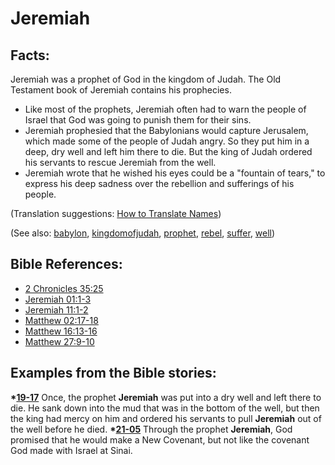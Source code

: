# Jeremiah #

## Facts: ##

Jeremiah was a prophet of God in the kingdom of Judah. The Old Testament book of Jeremiah contains his prophecies.

* Like most of the prophets, Jeremiah often had to warn the people of Israel that God was going to punish them for their sins.
* Jeremiah prophesied that the Babylonians would capture Jerusalem, which made some of the people of Judah angry. So they put him in a deep, dry well and left him there to die. But the king of Judah ordered his servants to rescue Jeremiah from the well.
* Jeremiah wrote that he wished his eyes could be a "fountain of tears," to express his deep sadness over the rebellion and sufferings of his people.

(Translation suggestions: [How to Translate Names](https://git.door43.org/Door43/en-ta-translate-vol1/src/master/content/translate_names.md))

(See also: [babylon](../other/babylon.md), [kingdomofjudah](../other/kingdomofjudah.md), [prophet](../kt/prophet.md), [rebel](../other/rebel.md), [suffer](../kt/suffer.md), [well](../other/well.md))

## Bible References: ##

* [2 Chronicles 35:25](https://door43.org/en/bible/notes/2ch/35/25)
* [Jeremiah 01:1-3](https://door43.org/en/bible/notes/jer/01/01)
* [Jeremiah 11:1-2](https://door43.org/en/bible/notes/jer/11/01)
* [Matthew 02:17-18](https://door43.org/en/bible/notes/mat/02/17)
* [Matthew 16:13-16](https://door43.org/en/bible/notes/mat/16/13)
* [Matthew 27:9-10](https://door43.org/en/bible/notes/mat/27/09)

## Examples from the Bible stories: ##

  __*[19-17](https://door43.org/en/obs/notes/frames/19-17)__ Once, the prophet __Jeremiah__ was put into a dry well and left there to die. He sank down into the mud that was in the bottom of the well, but then the king had mercy on him and ordered his servants to pull __Jeremiah__ out of the well before he died.
  __*[21-05](https://door43.org/en/obs/notes/frames/21-05)__ Through the prophet __Jeremiah__, God promised that he would make a New Covenant, but not like the covenant God made with Israel at Sinai. 



